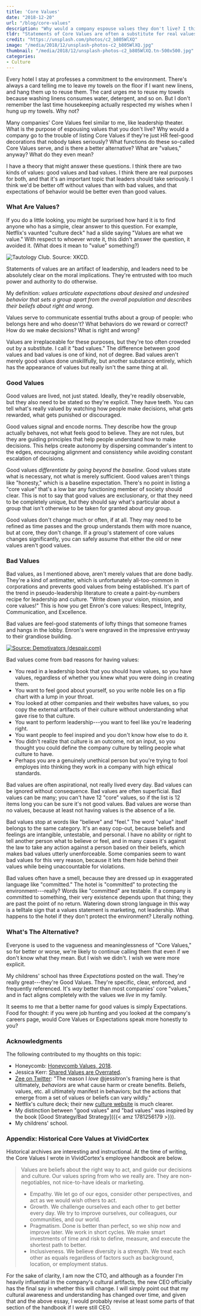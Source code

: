 ```yaml
---
title: 'Core Values'
date: "2018-12-20"
url: "/blog/core-values"
description: "Why would a company espouse values they don't live? I think I know---and what to do about it."
tldr: "Statements of Core Values are often a substitute for real values; they occupy the space meant for good values. It's better to have no values at all than bad values, but I have an alternative proposal that is better still: expectations."
credit: "https://unsplash.com/photos/c2_b805WlXQ"
image: "/media/2018/12/unsplash-photos-c2_b805WlXQ.jpg"
thumbnail: "/media/2018/12/unsplash-photos-c2_b805WlXQ.tn-500x500.jpg"
categories:
- Culture
---
```

Every hotel I stay at professes a commitment to the environment.
There's always a card telling me to leave my towels on the floor if I want new linens, and hang them up to reuse them.
The card urges me to reuse my towels because washing linens consumes water, detergent, and so on.
But I don't remember the last time housekeeping actually respected my wishes when I hung up my towels.
Why not?
<!--more-->

Many companies' Core Values feel similar to me, like leadership theater.
What is the purpose of espousing values that you don't live?
Why would a company go to the trouble of listing Core Values if they're just HR feel-good decorations that nobody takes seriously?
What functions do these so-called Core Values serve, and is there a better alternative?
What are "values," anyway?
What do they even mean?

I have a theory that might answer these questions.
I think there are two kinds of values: good values and bad values.
I think there are real purposes for both, and that it's an important topic that leaders should take seriously.
I think we'd be better off without values than with bad values, and that expectations of behavior would be better even than good values.

### What Are Values?

If you do a little looking, you might be surprised how hard it is to find anyone who has a simple, clear answer to this question.
For example, Netflix's vaunted "culture deck" had a slide saying "Values are what we value."
With respect to whoever wrote it, this didn't answer the question, it avoided it.
(What does it mean to "value" something?)

![Tautology Club. Source: XKCD.](https://imgs.xkcd.com/comics/honor_societies.png)

Statements of values are an artifact of leadership, and leaders need to be absolutely clear on the moral implications.
They're entrusted with too much power and authority to do otherwise.

My definition: *values articulate expectations about desired and undesired behavior that sets a group apart from the overall population and describes their beliefs about right and wrong*.

Values serve to communicate essential truths about a group of people: who belongs here and who doesn't?
What behaviors do we reward or correct?
How do we make decisions?
What is right and wrong?

Values are irreplaceable for these purposes, but they're too often crowded out by a substitute.
I call it "bad values."
The difference between good values and bad values is one of kind, not of degree.
Bad values aren't merely good values done unskillfully, but another substance entirely, which has the appearance of values but really isn't the same thing at all.

### Good Values

Good values are lived, not just stated.
Ideally, they're readily observable, but they also need to be stated so they're explicit.
They have teeth.
You can tell what's really valued by watching how people make decisions, what gets rewarded, what gets punished or discouraged.

Good values signal and encode norms.
They describe how the group actually behaves, not what feels good to believe.
They are not rules, but they are guiding principles that help people understand how to make decisions.
This helps create autonomy by dispersing commander's intent to the edges, encouraging alignment and consistency while avoiding constant escalation of decisions.

Good values *differentiate by going beyond the baseline*.
Good values state what is necessary, not what is merely sufficient.
Good values aren't things like "honesty," which is a baseline expectation.
There's no point in listing a "core value" that's a low bar any functioning member of society should clear.
This is not to say that good values are exclusionary, or that they need to be completely unique, but they should say what's particular about a group that isn't otherwise to be taken for granted about *any* group.

Good values don't change much or often, if at all.
They may need to be refined as time passes and the group understands them with more nuance, but at core, they don't change.
If a group's statement of core values changes significantly, you can safely assume that either the old or new values aren't good values.

### Bad Values

Bad values, as I mentioned above, aren't merely values that are done badly.
They're a kind of antimatter, which is unfortunately all-too-common in corporations and prevents good values from being established.
It's part of the trend in pseudo-leadership literature to create a paint-by-numbers recipe for leadership and culture.
"Write down your vision, mission, and core values!"
This is how you get Enron's core values: Respect, Integrity, Communication, and Excellence.

Bad values are feel-good statements of lofty things that someone frames and hangs in the lobby.
Enron's were engraved in the impressive entryway to their grandiose building.

[![Source: Demotivators (despair.com)](/media/2018/12/values.jpg)](https://despair.com/collections/demotivators/products/values)

Bad values come from bad reasons for having values:

- You read in a leadership book that you should have values, so you have values, regardless of whether you knew what you were doing in creating them.
- You want to feel good about yourself, so you write noble lies on a flip chart with a lump in your throat.
- You looked at other companies and their websites have values, so you copy the external artifacts of their culture without understanding what gave rise to that culture.
- You want to perform leadership---you want to feel like you're leadering right.
- You want people to feel inspired and you don't know how else to do it.
- You didn't realize that culture is an outcome, not an input, so you thought you could define the company culture by telling people what culture to have.
- Perhaps you are a genuinely unethical person but you're trying to fool employes into thinking they work in a company with high ethical standards.

Bad values are often aspirational, not really lived every day.
Bad values can be ignored without consequence.
Bad values are often superficial.
Bad values can be many; you can't have 12 "core" values, so if the list is 12 items long you can be sure it's not good values.
Bad values are worse than no values, because at least not having values is the absence of a lie.

Bad values stop at words like "believe" and "feel."
The word "value" itself belongs to the same category.
It's an easy cop-out, because beliefs and feelings are intangible, untestable, and personal.
I have no ability or right to tell another person what to believe or feel, and in many cases it's against the law to take any action against a person based on their beliefs, which makes bad values utterly unenforceable.
Some companies seem to want bad values for this very reason, because it lets them hide behind their values while being unaccountable for violations.

Bad values often have a smell, because they are dressed up in exaggerated language like "committed."
The hotel is "committed" to protecting the environment---really?
Words like "committed" are testable.
If a company is committed to something, their very existence depends upon that thing; they are past the point of no return.
Watering down strong language in this way is a telltale sign that a values statement is marketing, not leadership.
What happens to the hotel if they don't protect the environment?
Literally nothing.

### What's The Alternative?

Everyone is used to the vagueness and meaninglessness of "Core Values," so for better or worse, we're likely to continue calling them that even if we don't know what they mean.
But I wish we didn't.
I wish we were more explicit.

My childrens' school has three *Expectations* posted on the wall.
They're really great---they're Good Values.
They're specific, clear, enforced, and frequently referenced.
It's *way* better than most companies' core "values," and in fact aligns completely with the values we *live* in my family.

It seems to me that a better name for good values is simply Expectations.
Food for thought: if you were job hunting and you looked at the company's careers page, would Core Values or Expectations speak more honestly to you?

### Acknowledgments

The following contributed to my thoughts on this topic:

- Honeycomb: [Honeycomb Values, 2018](https://www.honeycomb.io/blog/honeycomb-values-2018/).
- Jessica Kerr: [Shared Values are Overrated](https://medium.com/@jessitron/shared-values-are-overrated-7a194462aa33).
- [Zee on Twitter](https://twitter.com/zspencer/status/1075101987358691328): "The reason I *love* @jessitron's framing here is that ultimately, _behaviors_ are what cause harm or create benefits. Beliefs, values, etc. all ultimately manifest in behaviors; but the actions that emerge from a set of values or beliefs can vary wildly."
- Netflix's culture deck; their new [culture website](https://jobs.netflix.com/culture) is much clearer.
- My distinction between "good values" and "bad values" was inspired by the book [Good Strategy/Bad Strategy]({{< amz 1781256179 >}}).
- My childrens' school.

### Appendix: Historical Core Values at VividCortex

Historical archives are interesting and instructional.
At the time of writing, the Core Values I wrote in VividCortex's employee handbook are below.

> Values are beliefs about the right way to act, and guide our decisions and culture. Our values spring from who we really are. They are non-negotiables, not nice-to-have ideals or marketing.
>
> * Empathy. We let go of our egos, consider other perspectives, and act as we would wish others to act.
> * Growth. We challenge ourselves and each other to get better every day. We try to improve ourselves, our colleagues, our communities, and our world.
> * Pragmatism. Done is better than perfect, so we ship now and improve later. We work in short cycles. We make smart investments of time and risk to define, measure, and execute the shortest path to better.
> * Inclusiveness. We believe diversity is a strength. We treat each other as equals regardless of factors such as background, location, or employment status.

For the sake of clarity, I am now the CTO, and although as a founder I'm heavily influential in the company's cultural artifacts, the new CEO officially has the final say in whether this will change.
I will simply point out that my cultural awareness and understanding has changed over time, and given that and the above essay, I would probably revise at least some parts of that section of the handbook if I were still CEO.
